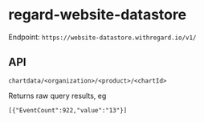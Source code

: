 regard-website-datastore
========================

Endpoint: `https://website-datastore.withregard.io/v1/`


API
-----
```
chartdata/<organization>/<product>/<chartId>
```
Returns raw query results, eg
```
[{"EventCount":922,"value":"13"}]
```
